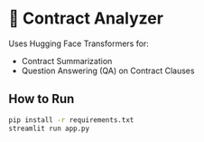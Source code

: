 # 📝 Contract Analyzer

Uses Hugging Face Transformers for:
- Contract Summarization
- Question Answering (QA) on Contract Clauses

## How to Run

```bash
pip install -r requirements.txt
streamlit run app.py
